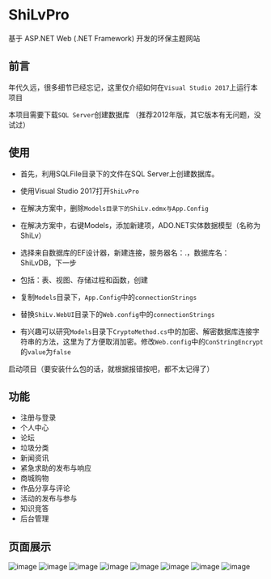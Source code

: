 # ShiLvPro

基于 ASP.NET Web (.NET Framework) 开发的环保主题网站

## 前言

年代久远，很多细节已经忘记，这里仅介绍如何在`Visual Studio 2017`上运行本项目

本项目需要下载`SQL Server`创建数据库 （推荐2012年版，其它版本有无问题，没试过）



## 使用

- 首先，利用SQLFile目录下的文件在SQL Server上创建数据库。

- 使用Visual Studio 2017打开`ShiLvPro`
- 在解决方案中，删除`Models目录下的ShiLv.edmx与App.Config`
- 在解决方案中，右键Models，添加新建项，ADO.NET实体数据模型（名称为ShiLv）
- 选择来自数据库的EF设计器，新建连接，服务器名：.，数据库名：ShiLvDB，下一步
- 包括：表、视图、存储过程和函数，创建
- 复制`Models`目录下，`App.Config`中的`connectionStrings`
- 替换`ShiLv.WebUI`目录下的`Web.config`中的`connectionStrings`
- 有兴趣可以研究`Models`目录下`CryptoMethod.cs`中的加密、解密数据库连接字符串的方法，这里为了方便取消加密。修改`Web.config`中的`ConStringEncrypt`的`value`为`false`

启动项目（要安装什么包的话，就根据报错按吧，都不太记得了）



## 功能

- 注册与登录
- 个人中心
- 论坛
- 垃圾分类
- 新闻资讯
- 紧急求助的发布与响应
- 商城购物
- 作品分享与评论
- 活动的发布与参与
- 知识竞答
- 后台管理

## 页面展示
![image](https://user-images.githubusercontent.com/54338601/194858271-eb2e7cd3-a88d-4321-84eb-a2e40993462d.png)
![image](https://user-images.githubusercontent.com/54338601/194858342-70f8cb65-0123-4b87-88b9-d4e0385858e1.png)
![image](https://user-images.githubusercontent.com/54338601/194858507-0a740185-d2d2-4eae-b004-11b5693baf6d.png)
![image](https://user-images.githubusercontent.com/54338601/194858585-4db51209-8ef1-4fb4-86ee-d87249bc6857.png)
![image](https://user-images.githubusercontent.com/54338601/194858627-a4581cb1-5e62-43a6-be8a-5fbbe550f74b.png)
![image](https://user-images.githubusercontent.com/54338601/194858656-ef46d62f-778f-45b5-a4d6-0007ce3fc8f9.png)
![image](https://user-images.githubusercontent.com/54338601/194858689-f00dc204-9fa0-4cec-983c-f0ca98aa55c6.png)
![image](https://user-images.githubusercontent.com/54338601/194858784-fcae0dc2-830b-4e3a-800e-47610f7dbdf2.png)



